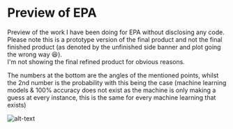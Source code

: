 # Preview of EPA  

Preview of the work I have been doing for EPA without disclosing any code.  
Please note this is a prototype version of the final product and not the final finished product (as denoted by the unfinished side banner and plot going the wrong way :laughing:).  
I'm not showing the final refined product for obvious reasons.

The numbers at the bottom are the angles of the mentioned points, whilst the 2nd number is the probability with this being the case (machine learning models & 100% accuracy does not exist as the machine is only making a guess at every instance, this is the same for every machine learning that exists)

![alt-text](https://github.com/DLesas/Preview_of_EPA/blob/master/EPA%20preview.gif)
